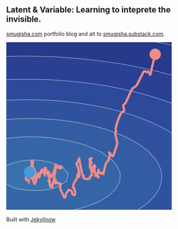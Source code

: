 ## Latent & Variable: Learning to inteprete the invisible.

[smugisha.com](https://smugisha.com) portfolio blog and alt to [smugisha.substack.com](https://smugisha.substack.com/?r=9m4gc&utm_campaign=pub-share-checklist).

![logo.png](/images/logo.png)


Built with [Jekyllnow](https://github.com/barryclark/jekyll-now/)

